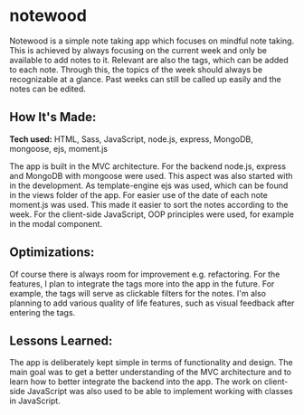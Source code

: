 # notewood

Notewood is a simple note taking app which focuses on mindful note taking. This is achieved by always focusing on the current week and only be available to add notes to it. Relevant are also the tags, which can be added to each note. Through this, the topics of the week should always be recognizable at a glance. Past weeks can still be called up easily and the notes can be edited.

## How It's Made:

**Tech used:** HTML, Sass, JavaScript, node.js, express, MongoDB, mongoose, ejs, moment.js

The app is built in the MVC architecture. For the backend node.js, express and MongoDB with mongoose were used. This aspect was also started with in the development. As template-engine ejs was used, which can be found in the views folder of the app. For easier use of the date of each note moment.js was used. This made it easier to sort the notes according to the week. For the client-side JavaScript, OOP principles were used, for example in the modal component.

## Optimizations:

Of course there is always room for improvement e.g. refactoring. For the features, I plan to integrate the tags more into the app in the future. For example, the tags will serve as clickable filters for the notes. I'm also planning to add various quality of life features, such as visual feedback after entering the tags.

## Lessons Learned:

The app is deliberately kept simple in terms of functionality and design. The main goal was to get a better understanding of the MVC architecture and to learn how to better integrate the backend into the app. The work on client-side JavaScript was also used to be able to implement working with classes in JavaScript.
